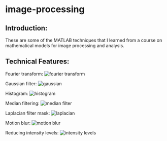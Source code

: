 # image-processing

## Introduction: 

These are some of the MATLAB techniques that I learned from a course on mathematical models for image processing and analysis.

## Technical Features:

Fourier transform:
![fourier transform](https://github.com/nrheo/image-processing/assets/154557592/b8add7c3-9b12-4302-9ac0-c748f7665eab)

Gaussian filter:
![gaussian](https://github.com/nrheo/image-processing/assets/154557592/1dbf522c-e972-4aa3-9f71-d22cd46d9509)

Histogram:
![histogram](https://github.com/nrheo/image-processing/assets/154557592/f31446d3-db21-46bc-8501-c9e7687ad73b)

Median filtering:
![median filter](https://github.com/nrheo/image-processing/assets/154557592/b7b12378-604d-4af8-bbd2-7c4373dec238)

Laplacian filter mask:
![laplacian](https://github.com/nrheo/image-processing/assets/154557592/cf576357-8935-40d2-99f2-371ad2a2a19a)

Motion blur:
![motion blur](https://github.com/nrheo/image-processing/assets/154557592/fd6d79de-dd44-4f56-8a0f-d8c3ccc1c15f)

Reducing intensity levels:
![intensity levels](https://github.com/nrheo/image-processing/assets/154557592/c823934f-8d6a-46ca-8f67-367b9213fe4e)






